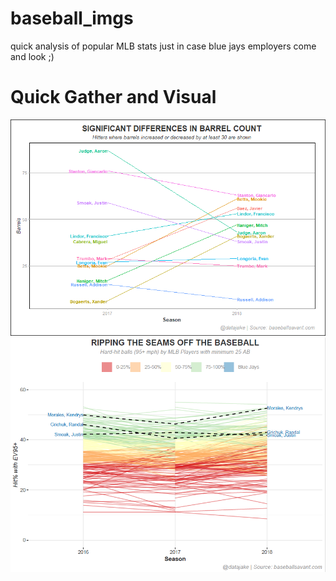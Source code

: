 # baseball_imgs
quick analysis of popular MLB stats
just in case blue jays employers come and look ;)

# Quick Gather and Visual
![barrel changes](https://github.com/imjakedaniels/baseball_imgs/blob/master/visuals/sign_differences.png?raw=TRUE)
![sign_differences](https://github.com/imjakedaniels/baseball_imgs/blob/master/visuals/ripping_the_seams.PNG?raw=TRUE)
